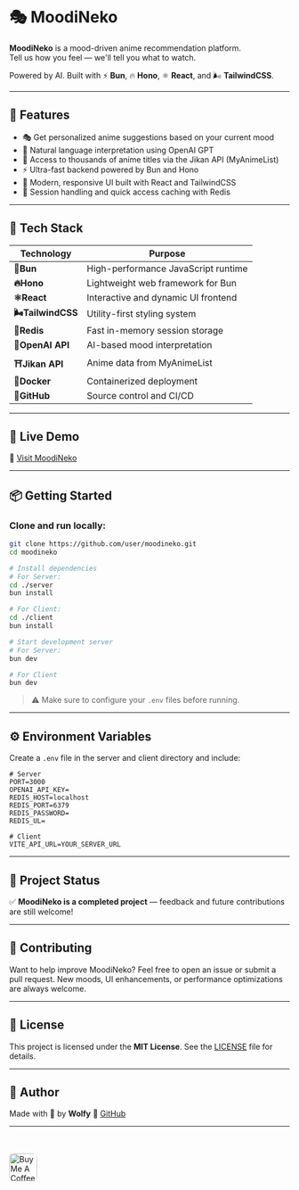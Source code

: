 
# 🎭 MoodiNeko

**MoodiNeko** is a mood-driven anime recommendation platform.  
Tell us how you feel — we'll tell you what to watch.

Powered by AI. Built with ⚡ **Bun**, 🔥 **Hono**, ⚛️ **React**, and 🌬 **TailwindCSS**.

---

## 🌟 Features

- 🎭 Get personalized anime suggestions based on your current mood
- 🤖 Natural language interpretation using OpenAI GPT
- 🧠 Access to thousands of anime titles via the Jikan API (MyAnimeList)
- ⚡ Ultra-fast backend powered by Bun and Hono
- 🎨 Modern, responsive UI built with React and TailwindCSS
- 💾 Session handling and quick access caching with Redis

---

## 🧪 Tech Stack

| Technology     | Purpose                              |
|----------------|--------------------------------------|
| **🥟Bun**        | High-performance JavaScript runtime  |
| **🔥Hono**       | Lightweight web framework for Bun    |
| **⚛️React**      | Interactive and dynamic UI frontend  |
| **🌬TailwindCSS**| Utility-first styling system         |
| **💾Redis**      | Fast in-memory session storage       |
| **🧠OpenAI API** | AI-based mood interpretation         |
| **⛩️Jikan API**  | Anime data from MyAnimeList          |
| **🐋Docker**     | Containerized deployment             |
| **🐙GitHub**     | Source control and CI/CD             |

---

## 🚀 Live Demo

🔗 [Visit MoodiNeko](https://moodineko.wolfy01.me)

---

## 📦 Getting Started

### Clone and run locally:

```bash
git clone https://github.com/user/moodineko.git
cd moodineko

# Install dependencies
# For Server:
cd ./server
bun install

# For Client:
cd ./client
bun install

# Start development server
# For Server:
bun dev

# For Client
bun dev
````

> ⚠️ Make sure to configure your `.env` files before running.

---

## ⚙️ Environment Variables

Create a `.env` file in the server and client directory and include:

```env
# Server
PORT=3000
OPENAI_API_KEY=
REDIS_HOST=localhost
REDIS_PORT=6379
REDIS_PASSWORD=
REDIS_UL=
```

```env
# Client
VITE_API_URL=YOUR_SERVER_URL
```
---

## 📌 Project Status

✅ **MoodiNeko is a completed project** — feedback and future contributions are still welcome!

---

## 🤝 Contributing

Want to help improve MoodiNeko?
Feel free to open an issue or submit a pull request.
New moods, UI enhancements, or performance optimizations are always welcome.

---

## 📄 License

This project is licensed under the **MIT License**.
See the [LICENSE](./LICENSE) file for details.

---

## 👤 Author

Made with 💜 by **Wolfy**
 🐙 [GitHub](https://github.com/wolfy01)

---



<p align="left" style='margin-top:3rem'>
  <a href="https://www.buymeacoffee.com/wolfy01" target="_blank">
    <img src="https://cdn.buymeacoffee.com/buttons/v2/default-yellow.png" alt="Buy Me A Coffee" height="50" style="border-radius:8px;" />
  </a>
</p>
